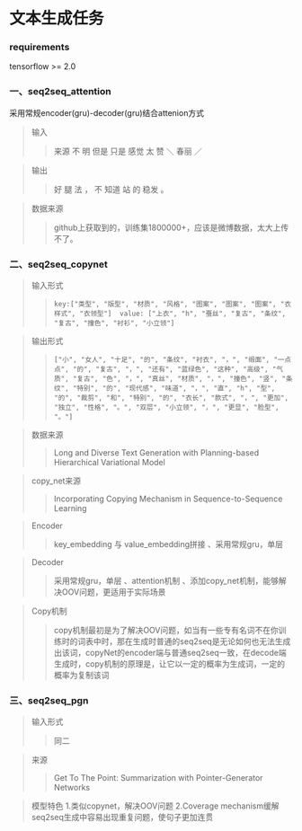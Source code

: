 # 文本生成任务

### requirements
tensorflow >= 2.0

### 一、seq2seq_attention
采用常规encoder(gru)-decoder(gru)结合attenion方式
>输入
>>来源 不 明 但是 只是 感觉 太 赞 ＼ 春丽 ／

>输出
>>好 腿 法 ， 不 知道 站 的 稳发 。

>数据来源
>>github上获取到的，训练集1800000+，应该是微博数据，太大上传不了。

### 二、seq2seq_copynet
>输入形式
>> ```key:["类型", "版型", "材质", "风格", "图案", "图案", "图案", "衣样式", "衣领型"]  value: ["上衣", "h", "蚕丝", "复古", "条纹", "复古", "撞色", "衬衫", "小立领"]  ```

>输出形式
>> ```["小", "女人", "十足", "的", "条纹", "衬衣", "，", "缎面", "一点点", "的", "复古", "，", "还有", "蓝绿色", "这种", "高级", "气质", "复古", "色", "，", "真丝", "材质", "，", "撞色", "竖", "条纹", "特别", "的", "现代感", "味道", "，", "直", "h", "型", "的", "裁剪", "和", "特别", "的", "衣长", "款式", "，", "更加", "独立", "性格", "。", "双层", "小立领", "，", "更显", "脸型", "。"] ```

>数据来源
>>Long and Diverse Text Generation with Planning-based Hierarchical Variational Model

>copy_net来源
>>Incorporating Copying Mechanism in Sequence-to-Sequence Learning

>Encoder
>>key_embedding 与 value_embedding拼接 、采用常规gru，单层

>Decoder
>>采用常规gru，单层 、attention机制 、添加copy_net机制，能够解决OOV问题，更适用于实际场景

>Copy机制
>>copy机制最初是为了解决OOV问题，如当有一些专有名词不在你训练时的词表中时，那在生成时普通的seq2seq是无论如何也无法生成出该词，copyNet的encoder端与普通seq2seq一致，在decode端生成时，copy机制的原理是，让它以一定的概率为生成词，一定的概率为复制该词



### 三、seq2seq_pgn
>输入形式
>> 同二

>来源
>>Get To The Point: Summarization with Pointer-Generator Networks

>模型特色
1.类似copynet，解决OOV问题
2.Coverage mechanism缓解seq2seq生成中容易出现重复问题，使句子更加连贯

